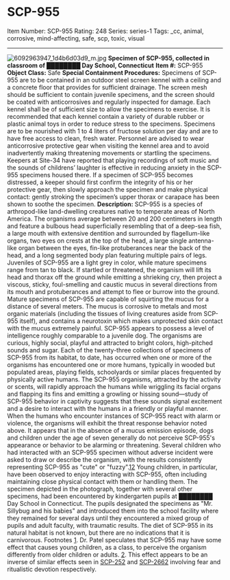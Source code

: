 # SCP-955
Item Number: SCP-955
Rating: 248
Series: series-1
Tags: _cc, animal, corrosive, mind-affecting, safe, scp, toxic, visual

---

![6092963947_1d4b6d03d9_m.jpg](https://live.staticflickr.com/6205/6092963947_1d4b6d03d9_m.jpg)
**Specimen of SCP-955, collected in classroom of ████████ Day School, Connecticut**
**Item #:** SCP-955
**Object Class:** Safe
**Special Containment Procedures:** Specimens of SCP-955 are to be contained in an outdoor steel screen kennel with a ceiling and a concrete floor that provides for sufficient drainage. The screen mesh should be sufficient to contain juvenile specimens, and the screen should be coated with anticorrosives and regularly inspected for damage. Each kennel shall be of sufficient size to allow the specimens to exercise. It is recommended that each kennel contain a variety of durable rubber or plastic animal toys in order to reduce stress to the specimens. Specimens are to be nourished with 1 to 4 liters of fructose solution per day and are to have free access to clean, fresh water.
Personnel are advised to wear anticorrosive protective gear when visiting the kennel area and to avoid inadvertently making threatening movements or startling the specimens. Keepers at Site-34 have reported that playing recordings of soft music and the sounds of childrens’ laughter is effective in reducing anxiety in the SCP-955 specimens housed there. If a specimen of SCP-955 becomes distressed, a keeper should first confirm the integrity of his or her protective gear, then slowly approach the specimen and make physical contact: gently stroking the specimen’s upper thorax or carapace has been shown to soothe the specimen.
**Description:** SCP-955 is a species of arthropod-like land-dwelling creatures native to temperate areas of North America. The organisms average between 20 and 200 centimeters in length and feature a bulbous head superficially resembling that of a deep-sea fish, a large mouth with extensive dentition and surrounded by flagellum-like organs, two eyes on crests at the top of the head, a large single antenna-like organ between the eyes, fin-like protuberances near the back of the head, and a long segmented body plan featuring multiple pairs of legs. Juveniles of SCP-955 are a light grey in color, while mature specimens range from tan to black.
If startled or threatened, the organism will lift its head and thorax off the ground while emitting a shrieking cry, then project a viscous, sticky, foul-smelling and caustic mucus in several directions from its mouth and protuberances and attempt to flee or burrow into the ground. Mature specimens of SCP-955 are capable of squirting the mucus for a distance of several meters. The mucus is corrosive to metals and most organic materials (including the tissues of living creatures aside from SCP-955 itself), and contains a neurotoxin which makes unprotected skin contact with the mucus extremely painful.
SCP-955 appears to possess a level of intelligence roughly comparable to a juvenile dog. The organisms are curious, highly social, playful and attracted to bright colors, high-pitched sounds and sugar. Each of the twenty-three collections of specimens of SCP-955 from its habitat, to date, has occurred when one or more of the organisms has encountered one or more humans, typically in wooded but populated areas, playing fields, schoolyards or similar places frequented by physically active humans. The SCP-955 organisms, attracted by the activity or scents, will rapidly approach the humans while wriggling its facial organs and flapping its fins and emitting a growling or hissing sound—study of SCP-955 behavior in captivity suggests that these sounds signal excitement and a desire to interact with the humans in a friendly or playful manner. When the humans who encounter instances of SCP-955 react with alarm or violence, the organisms will exhibit the threat response behavior noted above.
It appears that in the absence of a mucus emission episode, dogs and children under the age of seven generally do not perceive SCP-955's appearance or behavior to be alarming or threatening. Several children who had interacted with an SCP-955 specimen without adverse incident were asked to draw or describe the organism, with the results consistently representing SCP-955 as "cute" or "fuzzy".[1](javascript:;)[2](javascript:;) Young children, in particular, have been observed to enjoy interacting with SCP-955, often including maintaining close physical contact with them or handling them. The specimen depicted in the photograph, together with several other specimens, had been encountered by kindergarten pupils at ████████ Day School in Connecticut. The pupils designated the specimens as "Mr. Sillybug and his babies" and introduced them into the school facility where they remained for several days until they encountered a mixed group of pupils and adult faculty, with traumatic results.
The diet of SCP-955 in its natural habitat is not known, but there are no indications that it is carnivorous.
Footnotes
[1](javascript:;). Dr. Patel speculates that SCP-955 may have some effect that causes young children, as a class, to perceive the organism differently from older children or adults.
[2](javascript:;). This effect appears to be an inverse of similar effects seen in [SCP-252](/scp-252) and [SCP-2662](/scp-2662) involving fear and ritualistic devotion respectively.